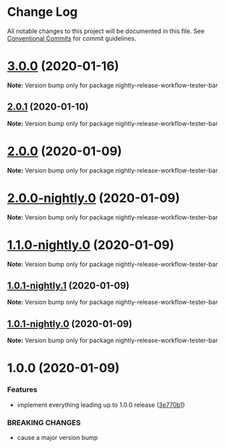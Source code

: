 # Change Log

All notable changes to this project will be documented in this file.
See [Conventional Commits](https://conventionalcommits.org) for commit guidelines.

# [3.0.0](https://github.com/michaelsbradleyjr/nightly-release-workflow-tester/compare/v3.0.0-nightly.0...v3.0.0) (2020-01-16)

**Note:** Version bump only for package nightly-release-workflow-tester-bar





## [2.0.1](https://github.com/michaelsbradleyjr/nightly-release-workflow-tester/compare/v2.0.0...v2.0.1) (2020-01-10)

**Note:** Version bump only for package nightly-release-workflow-tester-bar





# [2.0.0](https://github.com/michaelsbradleyjr/nightly-release-workflow-tester/compare/v2.0.0-nightly.0...v2.0.0) (2020-01-09)

**Note:** Version bump only for package nightly-release-workflow-tester-bar





# [2.0.0-nightly.0](https://github.com/michaelsbradleyjr/nightly-release-workflow-tester/compare/v1.1.0-nightly.0...v2.0.0-nightly.0) (2020-01-09)

**Note:** Version bump only for package nightly-release-workflow-tester-bar





# [1.1.0-nightly.0](https://github.com/michaelsbradleyjr/nightly-release-workflow-tester/compare/v1.0.1-nightly.1...v1.1.0-nightly.0) (2020-01-09)

**Note:** Version bump only for package nightly-release-workflow-tester-bar





## [1.0.1-nightly.1](https://github.com/michaelsbradleyjr/nightly-release-workflow-tester/compare/v1.0.1-nightly.0...v1.0.1-nightly.1) (2020-01-09)

**Note:** Version bump only for package nightly-release-workflow-tester-bar





## [1.0.1-nightly.0](https://github.com/michaelsbradleyjr/nightly-release-workflow-tester/compare/v1.0.0...v1.0.1-nightly.0) (2020-01-09)

**Note:** Version bump only for package nightly-release-workflow-tester-bar





# 1.0.0 (2020-01-09)


### Features

* implement everything leading up to 1.0.0 release ([3e770b1](https://github.com/michaelsbradleyjr/nightly-release-workflow-tester/commit/3e770b157345a8b1b780ae97246b6256023f09be))


### BREAKING CHANGES

* cause a major version bump
